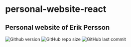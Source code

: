 
# personal-website-react
## Personal website of Erik Persson

![Github version](https://img.shields.io/badge/version-0.0.0-darkblue?style=flat-square)
![GitHub repo size](https://img.shields.io/github/repo-size/erikpersson0884/personal-website-react?color=blue&style=flat-square)
![GitHub last commit](https://img.shields.io/github/last-commit/erikpersson0884/personal-website-react?color=darkgreen&style=flat-square)

